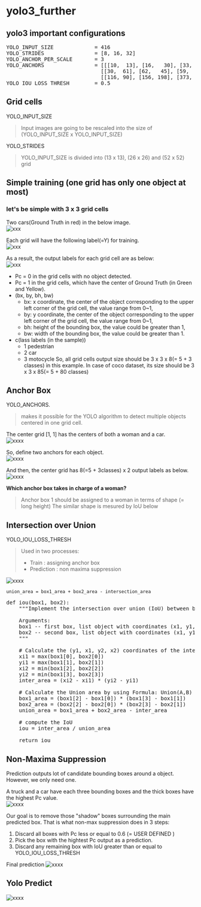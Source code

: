 # yolo3_further

## yolo3 important configurations
<pre>
YOLO_INPUT_SIZE             = 416
YOLO_STRIDES                = [8, 16, 32]
YOLO_ANCHOR_PER_SCALE       = 3
YOLO_ANCHORS                = [[[10,  13], [16,   30], [33,   23]],
                              [[30,  61], [62,   45], [59,  119]],
                              [[116, 90], [156, 198], [373, 326]]]
YOLO_IOU_LOSS_THRESH        = 0.5
</pre>

## Grid cells

YOLO_INPUT_SIZE
> Input images are going to be rescaled into the size of (YOLO_INPUT_SIZE x YOLO_INPUT_SIZE)

YOLO_STRIDES
> YOLO_INPUT_SIZE is divided into (13 x 13), (26 x 26) and (52 x 52) grid

## Simple training (one grid has only one object at most)

### let's be simple with 3 x 3 grid cells

Two cars(Ground Truth in red) in the below image.  
![xxx](grid_cell.jpeg)

Each grid will have the following label(=Y) for training.   
![xxx](y-output.jpeg)

As a result, the output labels for each grid cell are as below:  
![xxx](grid_cell_output.jpeg)

* Pc = 0 in the grid cells with no object detected.
* Pc = 1 in the grid cells, which have the center of Ground Truth (in Green and Yellow). 
* (bx, by, bh, bw)
   * bx: x coordinate, the center of the object corresponding to the upper left corner of the grid cell, the value range from 0~1,
   * by: y coordinate, the center of the object corresponding to the upper left corner of the grid cell, the value range from 0~1,
   * bh: height of the bounding box, the value could be greater than 1,
   * bw: width of the bounding box, the value could be greater than 1.
* c(lass labels (in the sample))
   * 1 pedestrian
   * 2 car
   * 3 motocycle
So, all grid cells output size should be 3 x 3 x 8(= 5 + 3 classes) in this example.
In case of coco dataset, its size should be 3 x 3 x 85(= 5 + 80 classes)

## Anchor Box
YOLO_ANCHORS. 
> makes it possible for the YOLO algorithm to detect multiple objects centered in one grid cell.

The center grid [1, 1] has the centers of both a woman and a car.  
![xxxx](car-persion.jpeg)

So, define two anchors for each object.  
![xxxx](anchor_box.jpeg)

And then, the center grid has 8(=5 + 3classes) x 2 output labels as below.  
![xxxx](anchor_box_y.jpeg)

**Which anchor box takes in charge of a woman?**
> Anchor box 1 should be assigned to a woman in terms of shape (= long height)
> The similar shape is mesured by IoU below

## Intersection over Union
YOLO_IOU_LOSS_THRESH  
> Used in two processes:
>    * Train      : assigning anchor box
>    * Prediction : non maxima suppression

![xxxx](iou.jpeg)  

    union_area = box1_area + box2_area - intersection_area
    
<pre>
def iou(box1, box2):
    """Implement the intersection over union (IoU) between box1 and box2
    
    Arguments:
    box1 -- first box, list object with coordinates (x1, y1, x2, y2)
    box2 -- second box, list object with coordinates (x1, y1, x2, y2)
    """

    # Calculate the (y1, x1, y2, x2) coordinates of the intersection of box1 and box2. Calculate its Area.
    xi1 = max(box1[0], box2[0])
    yi1 = max(box1[1], box2[1])
    xi2 = min(box1[2], box2[2])
    yi2 = min(box1[3], box2[3])
    inter_area = (xi2 - xi1) * (yi2 - yi1)

    # Calculate the Union area by using Formula: Union(A,B) = A + B - Inter(A,B)
    box1_area = (box1[2] - box1[0]) * (box1[3] - box1[1])
    box2_area = (box2[2] - box2[0]) * (box2[3] - box2[1])
    union_area = box1_area + box2_area - inter_area
    
    # compute the IoU
    iou = inter_area / union_area
    
    return iou
</pre>

## Non-Maxima Suppression 

Prediction outputs lot of candidate bounding boxes around a object.
However, we only need one.

A truck and a car have each three bounding boxes and the thick boxes have the highest Pc value.  
![xxxx](before_nms.jpeg)

Our goal is to remove those "shadow" boxes surrounding the main predicted box.
That is what non-max suppression does in 3 steps:
1. Discard all boxes with Pc less or equal to 0.6 (= USER DEFINED )
2. Pick the box with the hightest Pc output as a prediction.
3. Discard any remaining box with IoU greater than or equal to YOLO_IOU_LOSS_THRESH

Final prediction
![xxxx](after_nms.jpeg)

## Yolo Predict

![xxxx](yolo_predict.jpeg)

